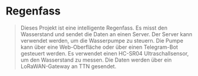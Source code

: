 # Regenfass

> Dieses Projekt ist eine intelligente Regenfass. Es misst den Wasserstand und sendet die Daten an einen Server. Der Server kann verwendet werden, um die Wasserpumpe zu steuern. Die Pumpe kann über eine Web-Oberfläche oder über einen Telegram-Bot gesteuert werden. Es verwendet einen HC-SR04 Ultraschallsensor, um den Wasserstand zu messen. Die Daten werden über ein LoRaWAN-Gateway an TTN gesendet.
